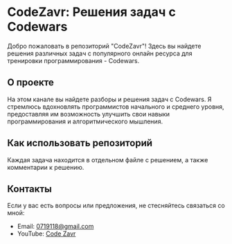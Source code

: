 # CodeZavr: Решения задач с Codewars

Добро пожаловать в репозиторий "CodeZavr"! Здесь вы найдете решения различных задач с популярного онлайн ресурса для тренировки программирования - Codewars.

## О проекте

На этом канале вы найдете разборы и решения задач с Codewars.
Я стремлюсь вдохновлять программистов начального и среднего уровня, предоставляя им возможность улучшить свои навыки программирования и алгоритмического мышления.

## Как использовать репозиторий

Каждая задача находится в отдельном файле с решением, а также комментарии к решению.
## Контакты

Если у вас есть вопросы или предложения, не стесняйтесь связаться со мной:

- Email: 0719118@gmail.com
- YouTube: [Code Zavr](https://www.youtube.com/channel/UCNr--RTxZrMfbIdgM-8hs8Q)

